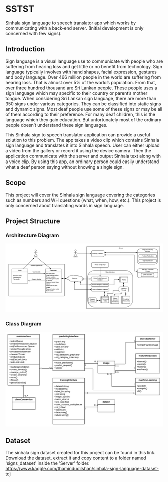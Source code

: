 # SSTST
Sinhala sign language to speech translator app which works by communicating with a back-end server. (Initial development is only concerned with few signs).

## Introduction
Sign language is a visual language use to communicate with people who are suffering from hearing loss and get little or no benefit from technology. Sign language typically involves with hand shapes, facial expression, gestures and body language. Over 466 million people in the world are suffering from hearing loss. That is almost over 5% of the world’s population. From that, over three hundred thousand are Sri Lankan people. These people uses a sign language which may specific to their country or parent’s mother tongue. When considering Sri Lankan sign language, there are more than 350 signs under various categories. They can be classified into static signs and dynamic signs. Most deaf people use some of these signs or may be all of them according to their preference. For many deaf children, this is the language which they gain education. But unfortunately most of the ordinary people doesn’t understand these sign languages.

This Sinhala sign to speech translator application can provide a useful solution to this problem. The app takes a video clip which contains Sinhala sign language and translates it into Sinhala speech. User can either upload a video from the gallery or record it using the device camera. Then the application communicate with the server and output Sinhala text along with a voice clip. By using this app, an ordinary person could easily understand what a deaf person saying without knowing a single sign.

## Scope
This project will cover the Sinhala sign language covering the categories such as numbers and WH questions (what, when, how, etc.). This project is only concerned about translating words in sign language.

## Project Structure
### Architecture Diagram
![architecture diagram](images/architecture_diagram.png)

### Class Diagram
![class diagram](images/class_diagram.png)

## Dataset
The sinhala sign dataset created for this project can be found in this link. Download the dataset, extract it and copy content to a folder named 'signs_dataset' inside the 'Server' folder.
https://www.kaggle.com/thamindudilshan/sinhala-sign-language-dataset-tdj


